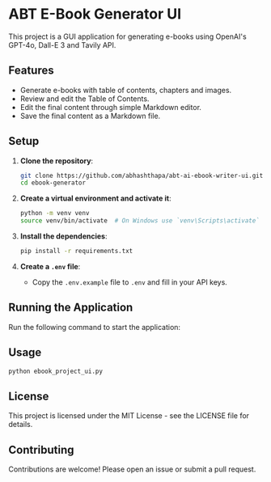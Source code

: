 # ABT E-Book Generator UI

This project is a GUI application for generating e-books using OpenAI's GPT-4o, Dall-E 3 and Tavily API.

## Features

- Generate e-books with table of contents, chapters and images.
- Review and edit the Table of Contents.
- Edit the final content through simple Markdown editor.
- Save the final content as a Markdown file.

## Setup

1. **Clone the repository**:
   ```bash
   git clone https://github.com/abhashthapa/abt-ai-ebook-writer-ui.git
   cd ebook-generator
   ```

2. **Create a virtual environment and activate it**:
   ```bash
   python -m venv venv
   source venv/bin/activate  # On Windows use `venv\Scripts\activate`
   ```

3. **Install the dependencies**:
   ```bash
   pip install -r requirements.txt
   ```

4. **Create a `.env` file**:
   - Copy the `.env.example` file to `.env` and fill in your API keys.

## Running the Application

Run the following command to start the application:


## Usage
```bash
python ebook_project_ui.py
```


## License

This project is licensed under the MIT License - see the LICENSE file for details.

## Contributing

Contributions are welcome! Please open an issue or submit a pull request.

